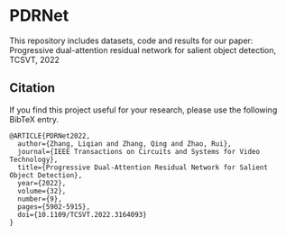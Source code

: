 # PDRNet
This repository includes datasets, code and results for our paper:  
Progressive dual-attention residual network for salient object detection, TCSVT, 2022

## Citation  
If you find this project useful for your research, please use the following BibTeX entry.  
```
@ARTICLE{PDRNet2022,
  author={Zhang, Liqian and Zhang, Qing and Zhao, Rui},
  journal={IEEE Transactions on Circuits and Systems for Video Technology}, 
  title={Progressive Dual-Attention Residual Network for Salient Object Detection}, 
  year={2022},
  volume={32},
  number={9},
  pages={5902-5915},
  doi={10.1109/TCSVT.2022.3164093}
}
```
